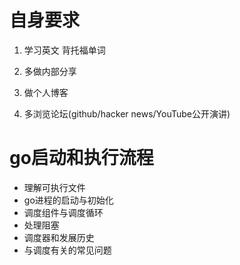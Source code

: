 
# 自身要求

1. 学习英文
   背托福单词

2. 多做内部分享

3. 做个人博客

4. 多浏览论坛(github/hacker news/YouTube公开演讲)

# go启动和执行流程

- 理解可执行文件
- go进程的启动与初始化
- 调度组件与调度循环
- 处理阻塞
- 调度器和发展历史
- 与调度有关的常见问题
